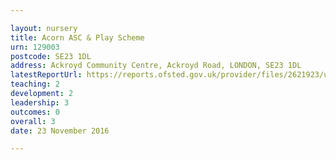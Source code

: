 ```yaml
---

layout: nursery
title: Acorn ASC & Play Scheme
urn: 129003
postcode: SE23 1DL
address: Ackroyd Community Centre, Ackroyd Road, LONDON, SE23 1DL
latestReportUrl: https://reports.ofsted.gov.uk/provider/files/2621923/urn/129003.pdf
teaching: 2
development: 2
leadership: 3
outcomes: 0
overall: 3
date: 23 November 2016

---
```

